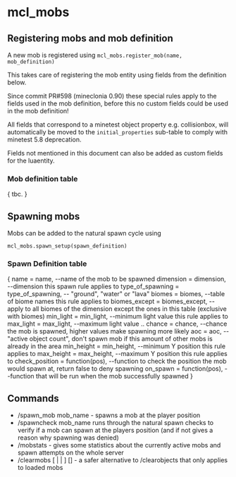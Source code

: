 # mcl_mobs
## Registering mobs and mob definition

A new mob is registered using
`mcl_mobs.register_mob(name, mob_definition)`

This takes care of registering the mob entity using fields from the definition below.

Since commit PR#598 (mineclonia 0.90) these special rules apply to the fields used in the mob definition, before this no custom fields could be used in the mob definition!

All fields that correspond to a minetest object property e.g. collisionbox, will automatically be moved to the `initial_properties` sub-table to comply with minetest 5.8 deprecation.

Fields not mentioned in this document can also be added as custom fields for the luaentity.


### Mob definition table
{
tbc.
}


## Spawning mobs
Mobs can be added to the natural spawn cycle using

`mcl_mobs.spawn_setup(spawn_definition)`

### Spawn Definition table
{
	name             = name, --name of the mob to be spawned
	dimension        = dimension, --dimension this spawn rule applies to
	type_of_spawning = type_of_spawning, -- "ground", "water" or "lava"
	biomes           = biomes, --table of biome names this rule applies to
	biomes_except    = biomes_except, --apply to all biomes of the dimension except the ones in this table (exclusive with biomes)
	min_light        = min_light, --minimum light value this rule applies to
	max_light        = max_light, --maximum light value ..
	chance           = chance, --chance the mob is spawned, higher values make spawning more likely
	aoc              = aoc, --"active object count", don't spawn mob if this amount of other mobs is already in the area
	min_height       = min_height, --minimum Y position this rule applies to
	max_height       = max_height, --maximum Y position this rule applies to
	check_position   = function(pos), --function to check the position the mob would spawn at, return false to deny spawning
	on_spawn         = function(pos), --function that will be run when the mob successfully spawned
}


## Commands
* /spawn_mob mob_name - spawns a mob at the player position
* /spawncheck mob_name runs through the natural spawn checks to verify if a mob can spawn at the players position (and if not gives a reason why spawning was denied)
* /mobstats - gives some statistics about the currently active mobs and spawn attempts on the whole server
* /clearmobs [<all> | <nametagged> | <tamed>] [<range>] - a safer alternative to /clearobjects that only applies to loaded mobs
